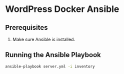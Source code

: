 # WordPress Docker Ansible

## Prerequisites

1. Make sure Ansible is installed.

## Running the Ansible Playbook

```bash
ansible-playbook server.yml -i inventory
```
